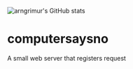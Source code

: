 ![arngrimur's GitHub stats](https://github-readme-stats.vercel.app/api?username=arngrimur&show_icons=true&theme=highcontrast)
# computersaysno
A small web server that registers request 
